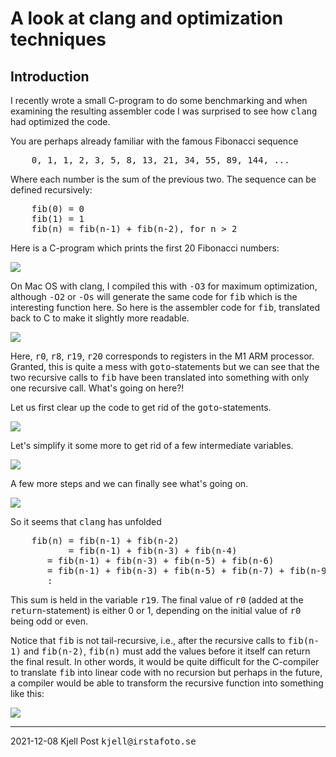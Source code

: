 # A look at clang and optimization techniques

## Introduction
<p>
I recently wrote a small C-program to do some benchmarking and
when examining the resulting assembler code I was surprised to
see how <tt>clang</tt> had optimized the code.
</p>
<p>
You are perhaps already familiar with the famous Fibonacci sequence
</p>
<pre>
    0, 1, 1, 2, 3, 5, 8, 13, 21, 34, 55, 89, 144, ...
</pre>
Where each number is the sum of the previous two.
The sequence can be defined recursively:
<pre>
    fib(0) = 0
    fib(1) = 1
    fib(n) = fib(n-1) + fib(n-2), for n > 2
</pre>
<p>
Here is a C-program which prints the first 20 Fibonacci numbers:
</p>
<img src="fib.c.png" />
<p>
On Mac OS with clang, I compiled this with <tt>-O3</tt> for
maximum optimization, although <tt>-O2</tt> or <tt>-Os</tt> will generate
the same code for <tt>fib</tt> which is the interesting function here.
So here is the assembler code for <tt>fib</tt>,
translated back to C to make it slightly more readable.
</p>
<img src="fib-1.png" />
<p>
Here, <tt>r0</tt>, <tt>r8</tt>, <tt>r19</tt>, <tt>r20</tt> corresponds
to registers in the M1 ARM processor.  Granted, this is quite a mess
with <tt>goto</tt>-statements but we can see that the two recursive
calls to <tt>fib</tt> have been translated into something with only
one recursive call.  What's going on here?!
</p>
<p>
Let us first clear up the code to get rid of the <tt>goto</tt>-statements.
</p>
<img src="fib-2.png" />
<p>
Let's simplify it some more to get rid of a few intermediate variables.
</p>
<img src="fib3.png" />
<p>
A few more steps and we can finally see what's going on.
</p>
<img src="fib4.png" />
<p>
So it seems that <tt>clang</tt> has unfolded
<pre>
    fib(n) = fib(n-1) + fib(n-2)
           = fib(n-1) + fib(n-3) + fib(n-4)
	   = fib(n-1) + fib(n-3) + fib(n-5) + fib(n-6)
	   = fib(n-1) + fib(n-3) + fib(n-5) + fib(n-7) + fib(n-9)
	   :
</pre>
<p>
This sum is held in the variable <tt>r19</tt>.
The final value of <tt>r0</tt> (added at the <tt>return</tt>-statement)
is either 0 or 1, depending on the initial value of <tt>r0</tt>
being odd or even.
</p>
<p>
Notice that <tt>fib</tt> is not tail-recursive, i.e., after the
recursive calls to <tt>fib(n-1)</tt> and <tt>fib(n-2)</tt>,
<tt>fib(n)</tt> must add the values before it itself can return the
final result.  In other words, it would be quite difficult for the
C-compiler to translate <tt>fib</tt> into linear code with no recursion
but perhaps in the future, a compiler would be able to transform the
recursive function into something like this:
</p>
<img src="fibseq.png" />
<hr>
2021-12-08 Kjell Post <tt>kjell@irstafoto.se</tt>


